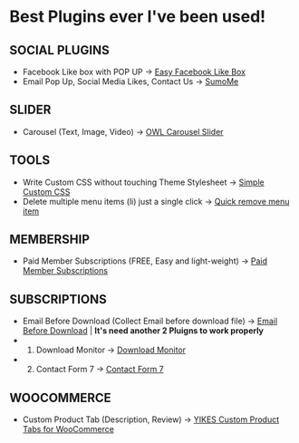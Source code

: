 # Best Plugins ever I've been used!

## SOCIAL PLUGINS
- Facebook Like box with POP UP -> [Easy Facebook Like Box](https://wordpress.org/plugins/easy-facebook-likebox/)
- Email Pop Up, Social Media Likes, Contact Us -> [SumoMe](https://wordpress.org/plugins/sumome/)

## SLIDER
- Carousel (Text, Image, Video) -> [OWL Carousel Slider](https://wordpress.org/plugins/lgx-owl-carousel/)

## TOOLS
- Write Custom CSS without touching Theme Stylesheet -> [Simple Custom CSS](https://wordpress.org/plugins/simple-custom-css)
- Delete multiple menu items (li) just a single click -> [Quick remove menu item](https://wordpress.org/plugins/quick-remove-menu-item/)

## MEMBERSHIP
- Paid Member Subscriptions (FREE, Easy and light-weight) -> [Paid Member Subscriptions](https://wordpress.org/plugins/paid-member-subscriptions/)

## SUBSCRIPTIONS
- Email Before Download (Collect Email before download file) -> [Email Before Download](https://wordpress.org/plugins/email-before-download/) | **It's need another 2 Pluigns to work properly**
- 1. Download Monitor -> [Download Monitor](https://wordpress.org/plugins/download-monitor/)
- 2. Contact Form 7 -> [Contact Form 7](https://wordpress.org/plugins/contact-form-7/)

## WOOCOMMERCE
- Custom Product Tab (Description, Review) -> [YIKES Custom Product Tabs for WooCommerce](https://wordpress.org/plugins/yikes-inc-easy-custom-woocommerce-product-tabs/)